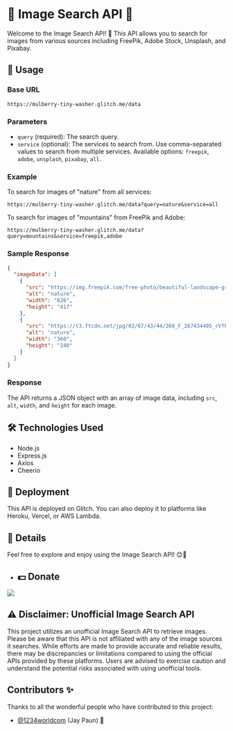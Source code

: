 # 🌟 Image Search API 🌟

Welcome to the Image Search API! 🚀 This API allows you to search for images from various sources including FreePik, Adobe Stock, Unsplash, and Pixabay.

## 📝 Usage

### Base URL
```url
https://mulberry-tiny-washer.glitch.me/data
```

### Parameters

- `query` (required): The search query.
- `service` (optional): The services to search from. Use comma-separated values to search from multiple services. Available options: `freepik`, `adobe`, `unsplash`, `pixabay`, `all`.

### Example

To search for images of "nature" from all services:
```url
https://mulberry-tiny-washer.glitch.me/data?query=nature&service=all
```

To search for images of "mountains" from FreePik and Adobe:
```url
https://mulberry-tiny-washer.glitch.me/data?query=mountains&service=freepik,adobe
```
### Sample Response

```json
{
  "imageData": [
    {
      "src": "https://img.freepik.com/free-photo/beautiful-landscape-grand-teton-national-park-wyoming-united-states_181624-60981.jpg?size=626&ext=jpg",
      "alt": "nature",
      "width": "626",
      "height": "417"
    },
    {
      "src": "https://t3.ftcdn.net/jpg/02/67/43/44/360_F_267434405_rVfKoBDQpb6smmbNtDRWvzAYCYpsX47E.jpg",
      "alt": "nature",
      "width": "360",
      "height": "240"
    }
  ]
}
```

### Response

The API returns a JSON object with an array of image data, including `src`, `alt`, `width`, and `height` for each image.



## 🛠️ Technologies Used



- Node.js
- Express.js
- Axios
- Cheerio

## 🚀 Deployment

This API is deployed on Glitch. You can also deploy it to platforms like Heroku, Vercel, or AWS Lambda.

## 📜 Details



Feel free to explore and enjoy using the Image Search API! 😊🌈

- ## 💵 Donate

<a href="https://www.buymeacoffee.com/paytojaypaun"><img src="https://img.buymeacoffee.com/button-api/?text=Buy me a coffee&emoji=☕&slug=paytojaypaun&button_colour=FFDD00&font_colour=000000&font_family=Cookie&outline_colour=000000&coffee_colour=ffffff" /></a>


## ⚠️ Disclaimer: Unofficial Image Search API

This project utilizes an unofficial Image Search API to retrieve images. Please be aware that this API is not affiliated with any of the image sources it searches. While efforts are made to provide accurate and reliable results, there may be discrepancies or limitations compared to using the official APIs provided by these platforms. Users are advised to exercise caution and understand the potential risks associated with using unofficial tools.

## Contributors ✨

Thanks to all the wonderful people who have contributed to this project:

- [@1234worldcom](https://github.com/1234worldcom) (Jay Paun) 🚀

